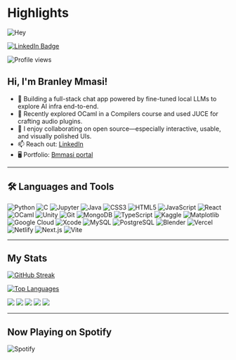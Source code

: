 # Highlights

![Hey](https://capsule-render.vercel.app/api?type=waving&height=130&color=gradient&text=Hey%20%F0%9F%98%81&reversal=false&fontAlignY=34)

[![LinkedIn Badge](https://img.shields.io/badge/LinkedIn-blue?logo=linkedin&logoColor=white&style=for-the-badge)](https://www.linkedin.com/in/bmmasi1/)

![Profile views](https://komarev.com/ghpvc/?username=branley1&style=flat-square&color=blue)

## Hi, I'm Branley Mmasi!

- 🔭 Building a full-stack chat app powered by fine-tuned local LLMs to explore AI infra end-to-end.
- 🌱 Recently explored OCaml in a Compilers course and used JUCE for crafting audio plugins.
- 👯 I enjoy collaborating on open source—especially interactive, usable, and visually polished UIs.
- 📫 Reach out: [LinkedIn](https://www.linkedin.com/in/bmmasi1/)  
- 🖥️ Portfolio: [Bmmasi portal](https://bmmasi.com)

---

## 🛠️ Languages and Tools

![Python](https://github.com/devicons/devicon/blob/master/icons/python/python-original-wordmark.svg)
![C](https://github.com/devicons/devicon/blob/master/icons/c/c-original.svg)
![Jupyter](https://github.com/devicons/devicon/blob/master/icons/jupyter/jupyter-original-wordmark.svg)
![Java](https://github.com/devicons/devicon/blob/master/icons/java/java-original-wordmark.svg)
![CSS3](https://github.com/devicons/devicon/blob/master/icons/css3/css3-plain-wordmark.svg)
![HTML5](https://github.com/devicons/devicon/blob/master/icons/html5/html5-original.svg)
![JavaScript](https://github.com/devicons/devicon/blob/master/icons/javascript/javascript-original.svg)
![React](https://github.com/devicons/devicon/blob/master/icons/react/react-original-wordmark.svg)
![OCaml](https://github.com/devicons/devicon/blob/master/icons/ocaml/ocaml-original-wordmark.svg)
![Unity](https://github.com/devicons/devicon/blob/master/icons/unity/unity-original-wordmark.svg)
![Git](https://github.com/devicons/devicon/blob/master/icons/git/git-original-wordmark.svg)
![MongoDB](https://github.com/devicons/devicon/blob/master/icons/mongodb/mongodb-original-wordmark.svg)
![TypeScript](https://github.com/devicons/devicon/blob/master/icons/typescript/typescript-original.svg)
![Kaggle](https://github.com/devicons/devicon/blob/master/icons/kaggle/kaggle-original-wordmark.svg)
![Matplotlib](https://github.com/devicons/devicon/blob/master/icons/matplotlib/matplotlib-original-wordmark.svg)
![Google Cloud](https://github.com/devicons/devicon/blob/master/icons/googlecloud/googlecloud-original-wordmark.svg)
![Xcode](https://github.com/devicons/devicon/blob/master/icons/xcode/xcode-original.svg)
![MySQL](https://github.com/devicons/devicon/blob/master/icons/mysql/mysql-original-wordmark.svg)
![PostgreSQL](https://github.com/devicons/devicon/blob/master/icons/postgresql/postgresql-original-wordmark.svg)
![Blender](https://github.com/devicons/devicon/blob/master/icons/blender/blender-original.svg)
![Vercel](https://github.com/devicons/devicon/blob/master/icons/vercel/vercel-original-wordmark.svg)
![Netlify](https://github.com/devicons/devicon/blob/master/icons/netlify/netlify-original-wordmark.svg)
![Next.js](https://github.com/devicons/devicon/blob/master/icons/nextjs/nextjs-original-wordmark.svg)
![Vite](https://github.com/devicons/devicon/blob/master/icons/vitejs/vitejs-original.svg)

---

## My Stats

[![GitHub Streak](https://streak-stats.demolab.com?user=branley1&theme=highcontrast&hide_border=true&date_format=M%20j%5B%2C%20Y%5D)](https://git.io/streak-stats)

[![Top Languages](https://github-readme-stats.vercel.app/api/top-langs/?username=branley1&theme=github_dark&hide_border=true&layout=compact)](https://github.com/anuraghazra/github-readme-stats)

![](http://github-profile-summary-cards.vercel.app/api/cards/stats?username=branley1&theme=github_dark)
![](http://github-profile-summary-cards.vercel.app/api/cards/productive-time?username=branley1&theme=github_dark&utcOffset=8)
![](http://github-profile-summary-cards.vercel.app/api/cards/repos-per-language?username=branley1&theme=github_dark)
![](http://github-profile-summary-cards.vercel.app/api/cards/most-commit-language?username=branley1&theme=github_dark)
![](http://github-profile-summary-cards.vercel.app/api/cards/profile-details?username=branley1&theme=github_dark)

---

## Now Playing on Spotify

![Spotify](https://spotify-github-profile.kittinanx.com/api/view.svg?uid=hvoh3gwfkd3h64bzeal1fejmu&cover_image=true&theme=default&show_offline=true&background_color=121212&interchange=true&bar_color=53b14f&bar_color_cover=false)
